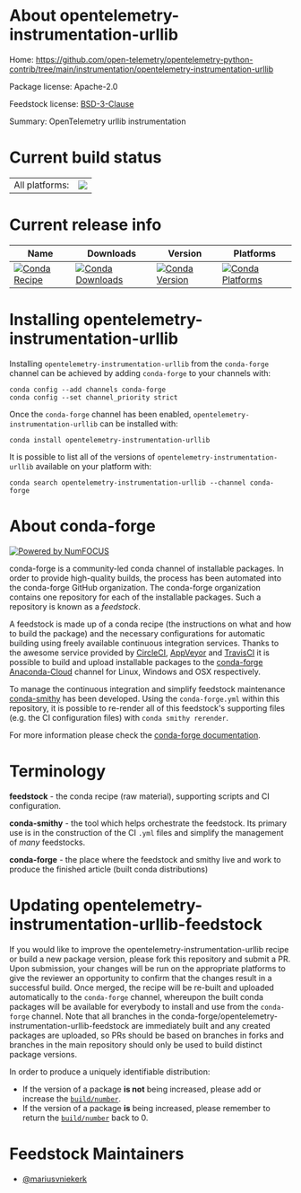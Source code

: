 About opentelemetry-instrumentation-urllib
==========================================

Home: https://github.com/open-telemetry/opentelemetry-python-contrib/tree/main/instrumentation/opentelemetry-instrumentation-urllib

Package license: Apache-2.0

Feedstock license: [BSD-3-Clause](https://github.com/conda-forge/opentelemetry-instrumentation-urllib-feedstock/blob/master/LICENSE.txt)

Summary: OpenTelemetry urllib instrumentation

Current build status
====================


<table><tr><td>All platforms:</td>
    <td>
      <a href="https://dev.azure.com/conda-forge/feedstock-builds/_build/latest?definitionId=13865&branchName=master">
        <img src="https://dev.azure.com/conda-forge/feedstock-builds/_apis/build/status/opentelemetry-instrumentation-urllib-feedstock?branchName=master">
      </a>
    </td>
  </tr>
</table>

Current release info
====================

| Name | Downloads | Version | Platforms |
| --- | --- | --- | --- |
| [![Conda Recipe](https://img.shields.io/badge/recipe-opentelemetry--instrumentation--urllib-green.svg)](https://anaconda.org/conda-forge/opentelemetry-instrumentation-urllib) | [![Conda Downloads](https://img.shields.io/conda/dn/conda-forge/opentelemetry-instrumentation-urllib.svg)](https://anaconda.org/conda-forge/opentelemetry-instrumentation-urllib) | [![Conda Version](https://img.shields.io/conda/vn/conda-forge/opentelemetry-instrumentation-urllib.svg)](https://anaconda.org/conda-forge/opentelemetry-instrumentation-urllib) | [![Conda Platforms](https://img.shields.io/conda/pn/conda-forge/opentelemetry-instrumentation-urllib.svg)](https://anaconda.org/conda-forge/opentelemetry-instrumentation-urllib) |

Installing opentelemetry-instrumentation-urllib
===============================================

Installing `opentelemetry-instrumentation-urllib` from the `conda-forge` channel can be achieved by adding `conda-forge` to your channels with:

```
conda config --add channels conda-forge
conda config --set channel_priority strict
```

Once the `conda-forge` channel has been enabled, `opentelemetry-instrumentation-urllib` can be installed with:

```
conda install opentelemetry-instrumentation-urllib
```

It is possible to list all of the versions of `opentelemetry-instrumentation-urllib` available on your platform with:

```
conda search opentelemetry-instrumentation-urllib --channel conda-forge
```


About conda-forge
=================

[![Powered by
NumFOCUS](https://img.shields.io/badge/powered%20by-NumFOCUS-orange.svg?style=flat&colorA=E1523D&colorB=007D8A)](https://numfocus.org)

conda-forge is a community-led conda channel of installable packages.
In order to provide high-quality builds, the process has been automated into the
conda-forge GitHub organization. The conda-forge organization contains one repository
for each of the installable packages. Such a repository is known as a *feedstock*.

A feedstock is made up of a conda recipe (the instructions on what and how to build
the package) and the necessary configurations for automatic building using freely
available continuous integration services. Thanks to the awesome service provided by
[CircleCI](https://circleci.com/), [AppVeyor](https://www.appveyor.com/)
and [TravisCI](https://travis-ci.com/) it is possible to build and upload installable
packages to the [conda-forge](https://anaconda.org/conda-forge)
[Anaconda-Cloud](https://anaconda.org/) channel for Linux, Windows and OSX respectively.

To manage the continuous integration and simplify feedstock maintenance
[conda-smithy](https://github.com/conda-forge/conda-smithy) has been developed.
Using the ``conda-forge.yml`` within this repository, it is possible to re-render all of
this feedstock's supporting files (e.g. the CI configuration files) with ``conda smithy rerender``.

For more information please check the [conda-forge documentation](https://conda-forge.org/docs/).

Terminology
===========

**feedstock** - the conda recipe (raw material), supporting scripts and CI configuration.

**conda-smithy** - the tool which helps orchestrate the feedstock.
                   Its primary use is in the construction of the CI ``.yml`` files
                   and simplify the management of *many* feedstocks.

**conda-forge** - the place where the feedstock and smithy live and work to
                  produce the finished article (built conda distributions)


Updating opentelemetry-instrumentation-urllib-feedstock
=======================================================

If you would like to improve the opentelemetry-instrumentation-urllib recipe or build a new
package version, please fork this repository and submit a PR. Upon submission,
your changes will be run on the appropriate platforms to give the reviewer an
opportunity to confirm that the changes result in a successful build. Once
merged, the recipe will be re-built and uploaded automatically to the
`conda-forge` channel, whereupon the built conda packages will be available for
everybody to install and use from the `conda-forge` channel.
Note that all branches in the conda-forge/opentelemetry-instrumentation-urllib-feedstock are
immediately built and any created packages are uploaded, so PRs should be based
on branches in forks and branches in the main repository should only be used to
build distinct package versions.

In order to produce a uniquely identifiable distribution:
 * If the version of a package **is not** being increased, please add or increase
   the [``build/number``](https://docs.conda.io/projects/conda-build/en/latest/resources/define-metadata.html#build-number-and-string).
 * If the version of a package **is** being increased, please remember to return
   the [``build/number``](https://docs.conda.io/projects/conda-build/en/latest/resources/define-metadata.html#build-number-and-string)
   back to 0.

Feedstock Maintainers
=====================

* [@mariusvniekerk](https://github.com/mariusvniekerk/)


